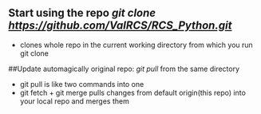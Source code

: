 ## Start using the repo *git clone https://github.com/ValRCS/RCS_Python.git*
* clones whole repo in the current working directory from which you run git clone

##Update automagically original repo: *git pull* from the same directory
* git pull is like two commands into one
* git fetch + git merge pulls changes from default origin(this repo) into your local repo and merges them 


